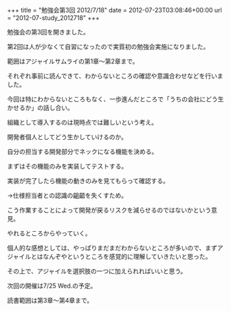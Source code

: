 +++
title = "勉強会第3回 2012/7/18"
date = 2012-07-23T03:08:46+00:00
url = "2012-07-study_2012718"
+++

勉強会の第3回を開きました。

第2回は人が少なくて自習になったので実質初の勉強会実施になりました。

範囲はアジャイルサムライの第1章〜第2章まで。

それぞれ事前に読んできて、わからないところの確認や意識合わせなどを行いました。

今回は特にわからないところもなく、一歩進んだところで「うちの会社にどう生かせるか」の話し合い。

組織として導入するのは現時点では難しいという考え。

開発者個人としてどう生かしていけるのか。

自分の担当する開発部分でネックになる機能を決める。

まずはその機能のみを実装してテストする。

実装が完了したら機能の動きのみを見てもらって確認する。

→仕様担当者との認識の齟齬を失くすため。

こう作業することによって開発が戻るリスクを減らせるのではないかという意見。

やれるところからやっていく。

個人的な感想としては、やっぱりまだまだわからないところが多いので、まずアジャイルとはなんぞやというところを感覚的に理解していきたいと思った。

その上で、アジャイルを選択肢の一つに加えられればいいと思う。

次回の開催は7/25 Wed.の予定。

読書範囲は第3章～第4章まで。